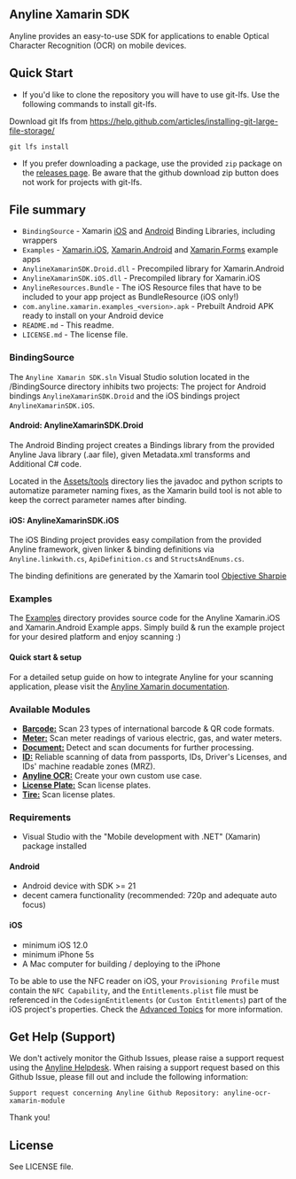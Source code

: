 ## Anyline Xamarin SDK ##

Anyline provides an easy-to-use SDK for applications to enable Optical Character Recognition (OCR) on mobile devices.


## Quick Start

* If you'd like to clone the repository you will have to use git-lfs. Use the following commands to install git-lfs.

Download git lfs from https://help.github.com/articles/installing-git-large-file-storage/

```
git lfs install
```


* If you prefer downloading a package, use the provided `zip` package on the [releases page](https://github.com/Anyline/anyline-ocr-xamarin-module/releases ). Be aware that the github download zip button does not work for projects with git-lfs.

## File summary

* `BindingSource` - Xamarin [iOS](https://developer.xamarin.com/guides/ios/advanced_topics/binding_objective-c/) and [Android](https://developer.xamarin.com/guides/android/advanced_topics/binding-a-java-library/) Binding Libraries, including wrappers
* `Examples` - [Xamarin.iOS](Examples/AnylineXamarinApp.iOS), [Xamarin.Android](Examples/AnylineXamarinApp.Droid) and [Xamarin.Forms](Examples/AnylineXamarinForms) example apps
* `AnylineXamarinSDK.Droid.dll` - Precompiled library for Xamarin.Android
* `AnylineXamarinSDK.iOS.dll` - Precompiled library for Xamarin.iOS
* `AnylineResources.Bundle` - The iOS Resource files that have to be included to your app project as BundleResource (iOS only!)
* `com.anyline.xamarin.examples_<version>.apk` - Prebuilt Android APK ready to install on your Android device
* `README.md` - This readme.
* `LICENSE.md` - The license file.


### BindingSource

The `Anyline Xamarin SDK.sln` Visual Studio solution located in the /BindingSource directory inhibits two projects: The project for Android bindings `AnylineXamarinSDK.Droid` and the iOS bindings project `AnylineXamarinSDK.iOS`.


#### Android: AnylineXamarinSDK.Droid

The Android Binding project creates a Bindings library from the provided Anyline Java library (.aar file), given Metadata.xml transforms and Additional C# code.

Located in the [Assets/tools](BindingSource/AnylineXamarinSDK.Droid/Assets/tools) directory lies the javadoc and python scripts to automatize parameter naming fixes, as the Xamarin build tool is not able to keep the correct parameter names after binding.


#### iOS: AnylineXamarinSDK.iOS

The iOS Binding project provides easy compilation from the provided Anyline framework, given linker & binding definitions via `Anyline.linkwith.cs`, `ApiDefinition.cs` and `StructsAndEnums.cs`.

The binding definitions are generated by the Xamarin tool [Objective Sharpie](https://docs.microsoft.com/en-us/xamarin/cross-platform/macios/binding/objective-sharpie/ )


### Examples

The [Examples](Examples) directory provides source code for the Anyline Xamarin.iOS and Xamarin.Android Example apps. Simply build & run the example project for your desired platform and enjoy scanning :)


#### Quick start & setup

For a detailed setup guide on how to integrate Anyline for your scanning application, please visit the [Anyline Xamarin documentation](https://documentation.anyline.io/toc/platforms/xamarin/index.html).


### Available Modules
- [**Barcode:**](https://documentation.anyline.com/toc/products/barcode/index.html)  Scan 23 types of international barcode & QR code formats.
- [**Meter:**](https://documentation.anyline.com/toc/products/meter/index.html) Scan meter readings of various electric, gas, and water meters.
- [**Document:**](https://documentation.anyline.com/toc/products/document/index.html) Detect and scan documents for further processing.
- [**ID:**](https://documentation.anyline.com/toc/products/id/index.html) Reliable scanning of data from passports, IDs, Driver's Licenses, and  IDs' machine readable zones (MRZ).
- [**Anyline OCR:**](https://documentation.anyline.com/toc/products/anyline_ocr/index.html) Create your own custom use case.
- [**License Plate:**](https://documentation.anyline.com/toc/products/license_plate/index.html) Scan license plates.
- [**Tire:**](https://documentation.anyline.com/toc/products/tire/index.html) Scan license plates.

### Requirements

- Visual Studio with the "Mobile development with .NET" (Xamarin) package installed


#### Android

- Android device with SDK >= 21
- decent camera functionality (recommended: 720p and adequate auto focus)


#### iOS

- minimum iOS 12.0
- minimum iPhone 5s
- A Mac computer for building / deploying to the iPhone

To be able to use the NFC reader on iOS, your `Provisioning Profile` must contain the `NFC Capability`, and the `Entitlements.plist` file must be referenced in the `CodesignEntitlements` (or `Custom Entitlements`) part of the iOS project's properties. Check the [Advanced Topics](https://documentation.anyline.com/toc/platforms/xamarin/advanced.html) for more information.


## Get Help (Support)

We don't actively monitor the Github Issues, please raise a support request using the [Anyline Helpdesk](https://anyline.atlassian.net/servicedesk/customer/portal/2/group/6).
When raising a support request based on this Github Issue, please fill out and include the following information:

```
Support request concerning Anyline Github Repository: anyline-ocr-xamarin-module
```

Thank you!


## License

See LICENSE file.
